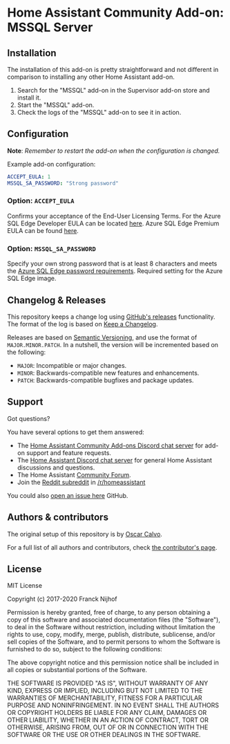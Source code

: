 

# Home Assistant Community Add-on: MSSQL Server

## Installation

The installation of this add-on is pretty straightforward and not different in
comparison to installing any other Home Assistant add-on.

1. Search for the "MSSQL" add-on in the Supervisor add-on store and install it.
1. Start the "MSSQL" add-on.
1. Check the logs of the "MSSQL" add-on to see it in action.

## Configuration

**Note**: _Remember to restart the add-on when the configuration is changed._

Example add-on configuration:

```yaml
ACCEPT_EULA: 1
MSSQL_SA_PASSWORD: "Strong password"
```

### Option: `ACCEPT_EULA`

Confirms your acceptance of the End-User Licensing Terms.
For the Azure SQL Edge Developer EULA can be located [here](https://go.microsoft.com/fwlink/?linkid=2139274).
Azure SQL Edge Premium EULA can be found [here](https://hub.docker.com/_/microsoft-azure-sql-edge?tab=description).

### Option: `MSSQL_SA_PASSWORD`

Specify your own strong password that is at least 8 characters and
meets the [Azure SQL Edge password requirements](https://docs.microsoft.com/en-us/sql/relational-databases/security/password-policy).
Required setting for the Azure SQL Edge image.

## Changelog & Releases

This repository keeps a change log using [GitHub's releases][releases]
functionality. The format of the log is based on
[Keep a Changelog][keepchangelog].

Releases are based on [Semantic Versioning][semver], and use the format
of ``MAJOR.MINOR.PATCH``. In a nutshell, the version will be incremented
based on the following:

- ``MAJOR``: Incompatible or major changes.
- ``MINOR``: Backwards-compatible new features and enhancements.
- ``PATCH``: Backwards-compatible bugfixes and package updates.

## Support

Got questions?

You have several options to get them answered:

- The [Home Assistant Community Add-ons Discord chat server][discord] for add-on
  support and feature requests.
- The [Home Assistant Discord chat server][discord-ha] for general Home
  Assistant discussions and questions.
- The Home Assistant [Community Forum][forum].
- Join the [Reddit subreddit][reddit] in [/r/homeassistant][reddit]

You could also [open an issue here][issue] GitHub.

## Authors & contributors

The original setup of this repository is by [Oscar Calvo][ocalvo].

For a full list of all authors and contributors,
check [the contributor's page][contributors].

## License

MIT License

Copyright (c) 2017-2020 Franck Nijhof

Permission is hereby granted, free of charge, to any person obtaining a copy
of this software and associated documentation files (the "Software"), to deal
in the Software without restriction, including without limitation the rights
to use, copy, modify, merge, publish, distribute, sublicense, and/or sell
copies of the Software, and to permit persons to whom the Software is
furnished to do so, subject to the following conditions:

The above copyright notice and this permission notice shall be included in all
copies or substantial portions of the Software.

THE SOFTWARE IS PROVIDED "AS IS", WITHOUT WARRANTY OF ANY KIND, EXPRESS OR
IMPLIED, INCLUDING BUT NOT LIMITED TO THE WARRANTIES OF MERCHANTABILITY,
FITNESS FOR A PARTICULAR PURPOSE AND NONINFRINGEMENT. IN NO EVENT SHALL THE
AUTHORS OR COPYRIGHT HOLDERS BE LIABLE FOR ANY CLAIM, DAMAGES OR OTHER
LIABILITY, WHETHER IN AN ACTION OF CONTRACT, TORT OR OTHERWISE, ARISING FROM,
OUT OF OR IN CONNECTION WITH THE SOFTWARE OR THE USE OR OTHER DEALINGS IN THE
SOFTWARE.

[contributors]: https://github.com/ocalvo/addon-mssql/graphs/contributors
[discord-ha]: https://discord.gg/c5DvZ4e
[discord]: https://discord.me/hassioaddons
[forum]: https://community.home-assistant.io/t/repository-community-hass-io-add-ons/24705?u=ocalvo
[ocalvo]: https://github.com/ocalvo
[issue]: https://github.com/ocalvo/addon-mssql/issues
[keepchangelog]: http://keepachangelog.com/en/1.0.0/
[reddit]: https://reddit.com/r/homeassistant
[releases]: https://github.com/ocalvo/addon-mssql/releases
[semver]: http://semver.org/spec/v2.0.0.html

